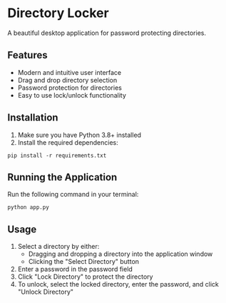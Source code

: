 # Directory Locker

A beautiful desktop application for password protecting directories.

## Features
- Modern and intuitive user interface
- Drag and drop directory selection
- Password protection for directories
- Easy to use lock/unlock functionality

## Installation

1. Make sure you have Python 3.8+ installed
2. Install the required dependencies:
```
pip install -r requirements.txt
```

## Running the Application

Run the following command in your terminal:
```
python app.py
```

## Usage
1. Select a directory by either:
   - Dragging and dropping a directory into the application window
   - Clicking the "Select Directory" button
2. Enter a password in the password field
3. Click "Lock Directory" to protect the directory
4. To unlock, select the locked directory, enter the password, and click "Unlock Directory"
